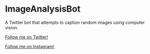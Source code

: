# ImageAnalysisBot

A Twitter bot that attempts to caption random images using computer vision.

[Follow me on Twitter!](https://twitter.com/ImageCaptions)

[Follow me on Instagram!](https://instagram.com/ComputerGeneratedCaptions)
